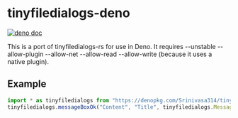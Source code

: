 # tinyfiledialogs-deno
[![deno doc](https://doc.deno.land/badge.svg)](https://doc.deno.land/https/denopkg.com/Srinivasa314/tinyfiledialogs-deno/mod.ts)

This is a port of tinyfiledialogs-rs for use in Deno.
It requires --unstable --allow-plugin --allow-net --allow-read --allow-write (because it uses a native plugin).

## Example
```ts
import * as tinyfiledialogs from "https://denopkg.com/Srinivasa314/tinyfiledialogs-deno@1.0/mod.ts"
tinyfiledialogs.messageBoxOk("Content", "Title", tinyfiledialogs.MessageBoxIcon.Info)
```